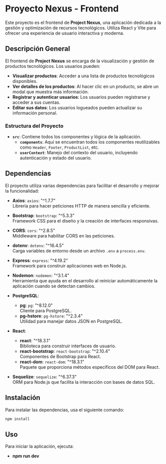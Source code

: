 # Proyecto Nexus - Frontend

Este proyecto es el frontend de **Project Nexus**, una aplicación dedicada a la gestión y optimización de recursos tecnológicos. Utiliza React y Vite para ofrecer una experiencia de usuario interactiva y moderna.

## Descripción General

El frontend de **Project Nexus** se encarga de la visualización y gestión de productos tecnológicos. Los usuarios pueden:

- **Visualizar productos**: Acceder a una lista de productos tecnológicos disponibles.
- **Ver detalles de los productos**: Al hacer clic en un producto, se abre un modal que muestra más información.
- **Registrar y autenticar usuarios**: Los usuarios pueden registrarse y acceder a sus cuentas.
- **Editar sus datos**: Los usuarios logueados pueden actualizar su información personal.

### Estructura del Proyecto

- **`src`**: Contiene todos los componentes y lógica de la aplicación.
  - **`components`**: Aquí se encuentran todos los componentes reutilizables como `Header`, `Footer`, `ProductList`, etc.
  - **`userContext`**: Manejo del contexto del usuario, incluyendo autenticación y estado del usuario.

## Dependencias

El proyecto utiliza varias dependencias para facilitar el desarrollo y mejorar la funcionalidad:

- **Axios**: `axios`: "^1.7.7"  
  Librería para hacer peticiones HTTP de manera sencilla y eficiente.

- **Bootstrap**: `bootstrap`: "^5.3.3"  
  Framework CSS para el diseño y la creación de interfaces responsivas.

- **CORS**: `cors`: "^2.8.5"  
  Middleware para habilitar CORS en las peticiones.

- **dotenv**: `dotenv`: "^16.4.5"  
  Carga variables de entorno desde un archivo `.env` a `process.env`.

- **Express**: `express`: "^4.19.2"  
  Framework para construir aplicaciones web en Node.js.

- **Nodemon**: `nodemon`: "^3.1.4"  
  Herramienta que ayuda en el desarrollo al reiniciar automáticamente la aplicación cuando se detectan cambios.

- **PostgreSQL**:  
  - **pg**: `pg`: "^8.12.0"  
    Cliente para PostgreSQL.
  - **pg-hstore**: `pg-hstore`: "^2.3.4"  
    Utilidad para manejar datos JSON en PostgreSQL.

- **React**:  
  - **react**: "^18.3.1"  
    Biblioteca para construir interfaces de usuario.
  - **react-bootstrap**: `react-bootstrap`: "^2.10.4"  
    Componentes de Bootstrap para React.
  - **react-dom**: `react-dom`: "^18.3.1"  
    Paquete que proporciona métodos específicos del DOM para React.

- **Sequelize**: `sequelize`: "^6.37.3"  
  ORM para Node.js que facilita la interacción con bases de datos SQL.

## Instalación

Para instalar las dependencias, usa el siguiente comando:

```bash
npm install
```
## Uso

Para iniciar la aplicación, ejecuta:

- **npm run dev**
